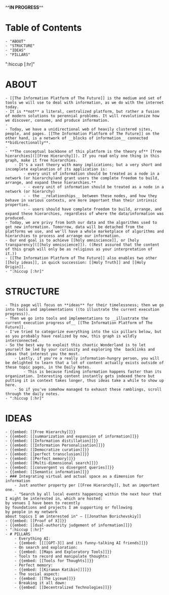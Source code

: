 ^^**__IN PROGRESS__**^^
# Table of Contents
    - "ABOUT"
    - "STRUCTURE"
    - "IDEAS"
    - "PILLARS"
":hiccup [:hr]"
# ABOUT
    - [[The Information Platform of The Future]] is the medium and set of tools we will use to deal with information, as we do with the internet today. 
    - It is **not** a literal, centralized platform, but rather a fusion of modern solutions to perennial problems. It will revolutionize how we discover, consume, and produce information.
    - 
    - Today, we have a unidirectional web of heavily clustered sites, people, and pages. [[The Information Platform of The Future]] on the other hand, is a network of __blocks of information__ connected **bidirectionally**.
    - 
    - **The conceptual backbone of this platform is the theory of** [free hierarchies]([[Free Hierarchy]]). If you read only one thing in this graph, make it free hierarchies.
        - It's a vast theory with many implications; but a very short and incomplete explanation of its application is:
            - every unit of information should be treated as a node in a network (or hierarchy)and grant users the complete freedom to build, arrange, and expand these hierarchies.**
            - - every unit of information should be treated as a node in a network (or hierarchy)
            - - the __relationships__ between these nodes, and how they behave in various contexts, are more important than their intrinsic properties.
            - - users should have complete freedom to build, arrange, and expand these hierarchies, regardless of where the data/information was produced.
    - Today, we are privy from both our data and the algorithms used to get new information. Tomorrow, data will be detached from the platforms we use, and we'll have a whole marketplace of algorithms and hierarchies to process and arrange our information. 
    - Our end goal is to achieve [[holy omniscience]], or [holy transparency]([[holy omniscience]]). ((Rest assured that the content of this graph will only be as religious as your interpretation of it.))
    - [[The Information Platform of The Future]] also enables two other [[holy ideas]], in quick succession: [[Holy Truth]] and [[Holy Origin]].
    - ":hiccup [:hr]"
# STRUCTURE
    - This page will focus on **ideas** for their timelessness; then we go into tools and implementations ((to illustrate the current execution progress)).
    - Then we go into tools and implementations to __illustrate the current execution progress of__ [[The Information Platform of The Future]].
    - I've tried to categorize everything into the six pillars below, but as you probably have realized by now, this graph is wildly interconnected. 
    - So the best way to exploit this chaotic Wonderland is to let yourself be led by your curiosity and exploring the  backlinks and ideas that interest you the most.
        - Lastly, if you're a really information-hungry person, you will be delighted to learn that a lot of content actually exists outside of these topic pages, in the Daily Notes.
            - This is because finding information happens faster than its organization. Interesting content instantly gets indexed there but putting it in context takes longer, thus ideas take a while to show up here. 
        - So if you've somehow managed to exhaust these ramblings, scroll through the daily notes. 
    - ":hiccup [:hr]"
# IDEAS
    - {{embed: [[Free Hierarchy]]}}
    - {{embed: [[summarization and expansion of information]]}}
    - {{embed: [[Information distillation]]}}
    - {{embed: [[Information Personalisation]]}}
    - {{embed: [[Democratize curation]]}}
    - {{embed: [[perfect transclusion]]}}
    - {{embed: [[Perfect memory]]}}
    - {{embed: [[Multi-dimensional search]]}}
    - {{embed: [[convergent vs divergent queries]]}}
    - {{embed: [[Semantic information]]}}
    - ### Integrating virtual and actual space as a dimension for information
        - Just another property per [[Free Hierarchy]], but an important one. 
        - "Search by all local events happening within the next hour that I might be interested in, which are hosted:
    by venues I have been to recently
    by foundations and projects I am supporting or following
    by people in my network
    about topics I am interested in" — [[Jonathan Borichevskiy]]
    - {{embed: [[Proof of X]]}}
    - {{embed: [[dual-authority judgement of information]]}}
    - ":hiccup [:hr]"
    - # PILLARS
        - Everything AI:
        - {{embed: [[[[GPT-3]] and its funny-talking AI friends]]}}
        - On search and exploration:
        - {{embed: [[Maps and Exploratory Tools]]}}
        - Tools to record and manipulate thoughts:
        - {{embed: [[Tools for Thoughts]]}}
        - Perfect memory:
        - {{embed: [[Kiraman Katibin]]]]}}
        - The social aspect:
        - {{embed: [[The Lyceum]]}}
        - Breaking it all down:
        - {{embed: [[Decentralized Technologies]]}}
